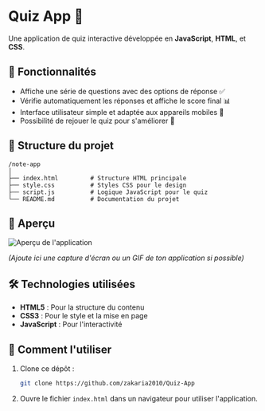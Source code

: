 # Quiz App 📝

Une application de quiz interactive développée en **JavaScript**, **HTML**, et **CSS**.

## 🚀 Fonctionnalités

- Affiche une série de questions avec des options de réponse ✅  
- Vérifie automatiquement les réponses et affiche le score final 📊  
- Interface utilisateur simple et adaptée aux appareils mobiles 📱  
- Possibilité de rejouer le quiz pour s'améliorer 🔁 

## 📂 Structure du projet

```
/note-app
│
├── index.html         # Structure HTML principale
├── style.css          # Styles CSS pour le design
├── script.js          # Logique JavaScript pour le quiz
└── README.md          # Documentation du projet
```

## 📸 Aperçu

![Aperçu de l'application](#)

*(Ajoute ici une capture d'écran ou un GIF de ton application si possible)*

## 🛠️ Technologies utilisées

- **HTML5** : Pour la structure du contenu  
- **CSS3** : Pour le style et la mise en page  
- **JavaScript** : Pour l'interactivité  

## 📝 Comment l'utiliser

1. Clone ce dépôt :  
   ```bash
   git clone https://github.com/zakaria2010/Quiz-App
   ```
2. Ouvre le fichier `index.html` dans un navigateur pour utiliser l'application.

